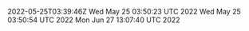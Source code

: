 2022-05-25T03:39:46Z
Wed May 25 03:50:23 UTC 2022
Wed May 25 03:50:54 UTC 2022
Mon Jun 27 13:07:40 UTC 2022
